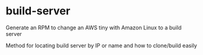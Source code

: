 build-server
============

Generate an RPM to change an AWS tiny with Amazon Linux to a build server

Method for locating build server by IP or name and how to clone/build easily
